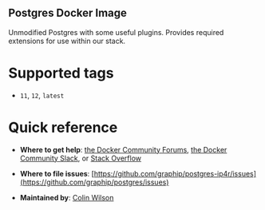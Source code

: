 ## Postgres Docker Image

Unmodified Postgres with some useful plugins. Provides required extensions for use within our stack.

# Supported tags

-   `11`, `12`, `latest`

# Quick reference

-	**Where to get help**:
	[the Docker Community Forums](https://forums.docker.com/), [the Docker Community Slack](https://blog.docker.com/2016/11/introducing-docker-community-directory-docker-community-slack/), or [Stack Overflow](https://stackoverflow.com/search?tab=newest&q=docker)

-	**Where to file issues**:
	[https://github.com/graphip/postgres-ip4r/issues](https://github.com/graphip/postgres/issues)

-	**Maintained by**:
	[Colin Wilson](https://github.com/colinwilson)